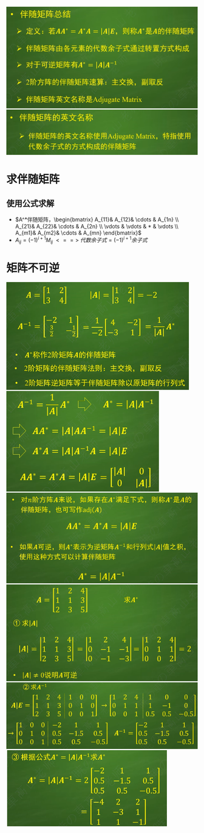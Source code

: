 ![](../photo/Pasted%20image%2020240617172129.png)
![](../photo/Pasted%20image%2020240617172209.png)

# 求伴随矩阵
## 使用公式求解
- $A^*伴随矩阵，\begin{bmatrix}  A_{11}& A_{12}& \cdots  & A_{1n} \\  A_{21}& A_{22}& \cdots  & A_{2n} \\  \vdots & \vdots & * & \vdots \\  A_{m1}& A_{m2}& \cdots  & A_{mn} \end{bmatrix}$
- $A_{ij}=(-1)^{i+1}M_{ij} \;<==>\; 代数余子式 = (-1)^{i+1}余子式$

# 矩阵不可逆
![](../photo/Pasted%20image%2020240617172830.png)
![](../photo/Pasted%20image%2020240617172805.png)
![](../photo/Pasted%20image%2020240617172738.png)
![](../photo/Pasted%20image%2020240617172334.png)
![](../photo/Pasted%20image%2020240617172308.png)
![](../photo/Pasted%20image%2020240617172321.png)


